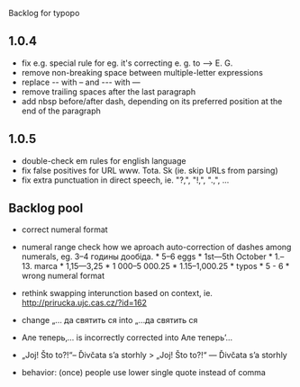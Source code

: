 Backlog for typopo

## 1.0.4
* fix e.g. special rule for eg. it's correcting e. g. to —> E. G.
* remove non-breaking space between multiple-letter expressions
* replace -- with – and --- with —
* remove trailing spaces after the last paragraph
* add nbsp before/after dash, depending on its preferred position at the end of the paragraph

## 1.0.5
* double-check em rules for english language
* fix false positives for URL www. Tota. Sk (ie. skip URLs from parsing)
* fix extra punctuation in direct speech, ie. "?,", "!,", ".,", ...

## Backlog pool
* correct numeral format
* numeral range check how we aproach auto-correction of dashes among numerals, eg. 3–4 годины дообіда.
		* 5–6 eggs
		* 1st—5th October
		* 1.–13. marca
		* 1,15—3,25
		* 1 000–5 000.25
		* 1.15–1,000.25
		* typos
				* 5 - 6
				* wrong numeral format

* rethink swapping interunction based on context, ie. http://prirucka.ujc.cas.cz/?id=162
* change „… да святить ся into „…да святить ся
* Але теперь‚… is incorrectly corrected into Але теперь’…
* „Joj! Što to?!“– Ďivčata s’a storhly > „Joj! Što to?!“ — Ďivčata s’a storhly
* behavior: (once) people use lower single quote instead of comma
